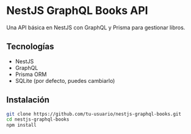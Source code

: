# NestJS GraphQL Books API

Una API básica en NestJS con GraphQL y Prisma para gestionar libros.

## Tecnologías

- NestJS
- GraphQL
- Prisma ORM
- SQLite (por defecto, puedes cambiarlo)

## Instalación

```bash
git clone https://github.com/tu-usuario/nestjs-graphql-books.git
cd nestjs-graphql-books
npm install
